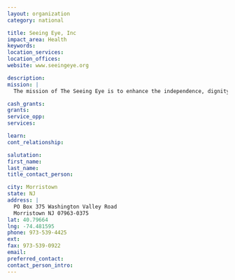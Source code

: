 ```yaml
---
layout: organization
category: national

title: Seeing Eye, Inc
impact_area: Health
keywords: 
location_services: 
location_offices: 
website: www.seeingeye.org

description: 
mission: |
  The mission of The Seeing Eye is to enhance the independence, dignity, and self-confidence of blind people through the use of Seeing Eye dogs. 

cash_grants: 
grants: 
service_opp: 
services: 

learn: 
cont_relationship: 

salutation: 
first_name: 
last_name: 
title_contact_person: 

city: Morristown
state: NJ
address: |
  PO Box 375 Washington Valley Road  
  Morristown NJ 07963-0375
lat: 40.79664
lng: -74.481595
phone: 973-539-4425
ext: 
fax: 973-539-0922
email: 
preferred_contact: 
contact_person_intro: 
---
```

